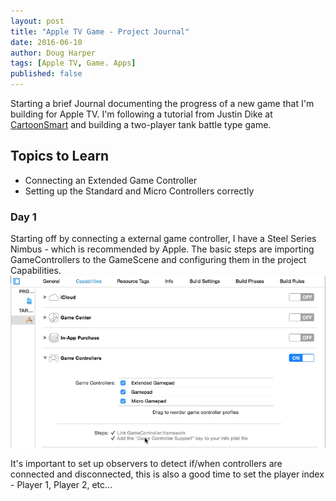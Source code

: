 ```yaml
---
layout: post
title: "Apple TV Game - Project Journal"
date: 2016-06-10
author: Doug Harper
tags: [Apple TV, Game. Apps]
published: false
---
```


Starting a brief Journal documenting the progress of a new game that I'm building for Apple TV.  I'm following a tutorial from Justin Dike at [CartoonSmart](http://cartoonsmart.com/ref/511/ "CartoonSmart") and building a two-player tank battle type game.

## Topics to Learn
* Connecting an Extended Game Controller
* Setting up the Standard and Micro Controllers correctly


### Day 1
Starting off by connecting a external game controller, I have a Steel Series Nimbus - which is recommended by Apple.  The basic steps are importing GameControllers to the GameScene and configuring them in the project Capabilities.
![Controller Configuration in Xcode](/images/GameControllerConfiguration.png "Controller Configuration in Xcode")

It's important to set up observers to detect if/when controllers are connected and disconnected, this is also a good time to set the player index - Player 1, Player 2, etc...   
